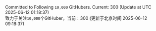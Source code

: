 Committed to Following `10,000` GitHubers. Current: <!-- FOLLOWING_COUNT -->300<!-- FOLLOWING_COUNT --> (Update at UTC <!-- LAST_UPDATED -->2025-06-12 01:18:37<!-- LAST_UPDATED -->)<br>
致力于关注`10,000`个GitHuber。当前：<!-- FOLLOWING_COUNT -->300<!-- FOLLOWING_COUNT --> (更新于北京时间 <!-- LAST_UPDATED_CST -->2025-06-12 09:18:37<!-- LAST_UPDATED_CST -->)
